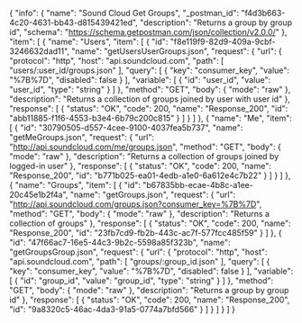 {
  "info": {
    "name": "Sound Cloud Get Groups",
    "_postman_id": "f4d3b663-4c20-4631-bb43-d815439421ed",
    "description": "Returns a group by group id",
    "schema": "https://schema.getpostman.com/json/collection/v2.0.0/"
  },
  "item": [
    {
      "name": "Users",
      "item": [
        {
          "id": "f8e119f9-82d9-409a-9cbf-3246632dad11",
          "name": "getUsersUserGroups.json",
          "request": {
            "url": {
              "protocol": "http",
              "host": "api.soundcloud.com",
              "path": [
                "users/:user_id/groups.json"
              ],
              "query": [
                {
                  "key": "consumer_key",
                  "value": "%7B%7D",
                  "disabled": false
                }
              ],
              "variable": [
                {
                  "id": "user_id",
                  "value": "user_id",
                  "type": "string"
                }
              ]
            },
            "method": "GET",
            "body": {
              "mode": "raw"
            },
            "description": "Returns a collection of groups joined by user with user id"
          },
          "response": [
            {
              "status": "OK",
              "code": 200,
              "name": "Response_200",
              "id": "abb11885-f1f6-4553-b3e4-6b79c200c815"
            }
          ]
        }
      ]
    },
    {
      "name": "Me",
      "item": [
        {
          "id": "30790505-d557-4cee-9100-4037fea5b737",
          "name": "getMeGroups.json",
          "request": {
            "url": "http://api.soundcloud.com/me/groups.json",
            "method": "GET",
            "body": {
              "mode": "raw"
            },
            "description": "Returns a collection of groups joined by logged-in user"
          },
          "response": [
            {
              "status": "OK",
              "code": 200,
              "name": "Response_200",
              "id": "b771b025-ea01-4edb-a1e0-6a612e4c7b22"
            }
          ]
        }
      ]
    },
    {
      "name": "Groups",
      "item": [
        {
          "id": "b67835bb-ecae-4b8c-a1ee-20c45e1b2f4a",
          "name": "getGroups.json",
          "request": {
            "url": "http://api.soundcloud.com/groups.json?consumer_key=%7B%7D",
            "method": "GET",
            "body": {
              "mode": "raw"
            },
            "description": "Returns a collection of groups"
          },
          "response": [
            {
              "status": "OK",
              "code": 200,
              "name": "Response_200",
              "id": "23fb7cd9-fb2b-443c-ac7f-577fcc485f59"
            }
          ]
        },
        {
          "id": "47f66ac7-16e5-44c3-9b2c-5598a85f323b",
          "name": "getGroupsGroup.json",
          "request": {
            "url": {
              "protocol": "http",
              "host": "api.soundcloud.com",
              "path": [
                "groups/:group_id.json"
              ],
              "query": [
                {
                  "key": "consumer_key",
                  "value": "%7B%7D",
                  "disabled": false
                }
              ],
              "variable": [
                {
                  "id": "group_id",
                  "value": "group_id",
                  "type": "string"
                }
              ]
            },
            "method": "GET",
            "body": {
              "mode": "raw"
            },
            "description": "Returns a group by group id"
          },
          "response": [
            {
              "status": "OK",
              "code": 200,
              "name": "Response_200",
              "id": "9a8320c5-46ac-4da3-91a5-0774a7bfd566"
            }
          ]
        }
      ]
    }
  ]
}